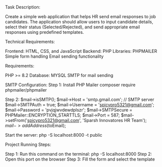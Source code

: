 Task Description:

Create a simple web application that helps HR send email responses to job candidates. The application should allow users to input candidate details, select their status (Selected/Rejected), and send appropriate email responses using predefined templates.

Technical Requirements:

Frontend: HTML, CSS, and JavaScript
Backend: PHP
Libraries: PHPMAILER
Simple form handling
Email sending functionality

Requirements:

PHP >= 8.2
Database: MYSQL
SMTP for mail sending

SMTP Configuration:
Step 1: Install PHP Mailer
composer require phpmailer/phpmailer

Step 2:
$mail->isSMTP();
$mail->Host = 'smtp.gmail.com'; // SMTP server
$mail->SMTPAuth = true;
$mail->Username = 'spicypro5321@gmail.com';
$mail->Password = 'pvjqjwvdewdplszr';
$mail->SMTPSecure = PHPMailer::ENCRYPTION_STARTTLS;
$mail->Port = 587;
$mail->setFrom('spicypro5321@gmail.com', 'Sparsh Innovatores HR Team');
$mail->addAddress($toEmail);

Start the server: php -S localhost:8000 -t public

Project Running Steps:

Step 1: Run this command on the terminal: php -S localhost:8000 
Step 2: Open this port on the browser <!-- localhost:8000 -->
Step 3: Fill the form and select the template 
